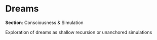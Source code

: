 # Dreams

**Section**: Consciousness & Simulation

Exploration of dreams as shallow recursion or unanchored simulations

